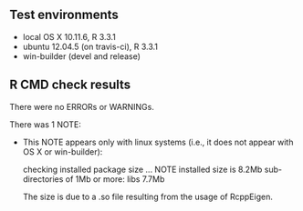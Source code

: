 ## Test environments
* local OS X 10.11.6, R 3.3.1
* ubuntu 12.04.5 (on travis-ci), R 3.3.1
* win-builder (devel and release)

## R CMD check results
There were no ERRORs or WARNINGs. 

There was 1 NOTE:

* This NOTE appears only with linux systems (i.e., it does not appear with OS X or win-builder):
  
  checking installed package size ... NOTE
  installed size is  8.2Mb
  sub-directories of 1Mb or more:
    libs   7.7Mb 

  The size is due to a .so file resulting from the usage of RcppEigen.
